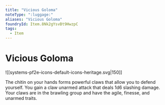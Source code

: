 ```yaml
---
title: "Vicious Goloma"
noteType: ":luggage:"
aliases: "Vicious Goloma"
foundryId: Item.8Nk2gYsvBt9HwzpC
tags:
  - Item
---
```


# Vicious Goloma
![[systems-pf2e-icons-default-icons-heritage.svg|150]]

The chitin on your hands forms powerful claws that allow you to defend yourself. You gain a claw unarmed attack that deals 1d6 slashing damage. Your claws are in the brawling group and have the agile, finesse, and unarmed traits.
